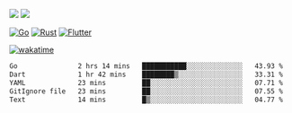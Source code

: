 [![](https://img.shields.io/badge/Windows_11-Pro-292e33?style=flat-square&logo=windows&logoColor=ffffff)](https://www.microsoft.com/en-us/windows/)
[![](https://img.shields.io/badge/macOS-Sonoma-292e33?style=flat-square&logo=apple&logoColor=ffffff)](https://www.apple.com/macbook-pro/) 

[![Go](https://img.shields.io/badge/-Go-DEA584?style=flat&logo=go&logoColor=000000)](https://golang.org/)
[![Rust](https://img.shields.io/badge/-Rust-DEA584?style=flat&logo=rust&logoColor=000000)](https://www.rust-lang.org)
[![Flutter](https://img.shields.io/badge/-Flutter-DEA584?style=flat&logo=flutter&logoColor=000000)](https://flutter.dev/)

[![wakatime](https://wakatime.com/badge/user/9bb0c784-91ca-4b5c-8e9c-b13ece0f7b09.svg)](https://wakatime.com/@9bb0c784-91ca-4b5c-8e9c-b13ece0f7b09)


<!--START_SECTION:waka-->

```txt
Go               2 hrs 14 mins   ███████████░░░░░░░░░░░░░░   43.93 %
Dart             1 hr 42 mins    ████████▒░░░░░░░░░░░░░░░░   33.31 %
YAML             23 mins         ██░░░░░░░░░░░░░░░░░░░░░░░   07.71 %
GitIgnore file   23 mins         ██░░░░░░░░░░░░░░░░░░░░░░░   07.55 %
Text             14 mins         █▒░░░░░░░░░░░░░░░░░░░░░░░   04.77 %
```

<!--END_SECTION:waka-->
